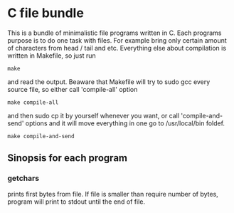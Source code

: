 # C file bundle
This is a bundle of minimalistic file programs written in C.
Each programs purpose is to do one task with files. For example bring only certain amount of characters from head / tail and etc.
Everything else about compilation is written in Makefile, so just run
```
make
```
and read the output.
Beaware that Makefile will try to sudo gcc every source file, so either call 'compile-all' option
```
make compile-all
```
and then sudo cp it by yourself whenever you want, or call 'compile-and-send' options and it will move everything in one go to /usr/local/bin foldef.
```
make compile-and-send
```

## Sinopsis for each program
### getchars
prints first bytes from file.
If file is smaller than require number of bytes, program will print to stdout until the end of file.
